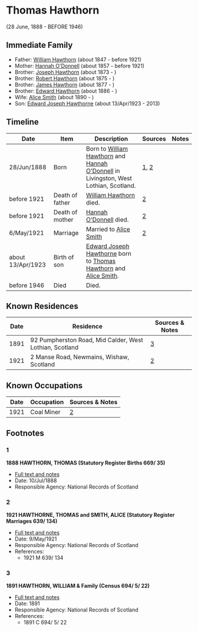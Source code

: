 ﻿---
layout: person
subject_key: i30039040
permalink: /people/i30039040
---

# Thomas Hawthorn
(28 June, 1888 - BEFORE 1946)

## Immediate Family

* Father: [William Hawthorn](./@92463484@-william-hawthorn-b1847-d1921.md) (about 1847 - before 1921)
* Mother: [Hannah O'Donnell](./@64641527@-hannah-o'donnell-b1857-d1921.md) (about 1857 - before 1921)
* Brother: [Joseph Hawthorn](./@16695817@-joseph-hawthorn-b1873-d.md) (about 1873 - )
* Brother: [Robert Hawthorn](./@91501446@-robert-hawthorn-b1875-d.md) (about 1875 - )
* Brother: [James Hawthorn](./@21482384@-james-hawthorn-b1877-d.md) (about 1877 - )
* Brother: [Edward Hawthorn](./@88518114@-edward-hawthorn-b1886-d.md) (about 1886 - )
* Wife: [Alice Smith](./@30782592@-alice-smith-b1890-d.md) (about 1890 - )
* Son: [Edward Joseph Hawthorne](./@51411241@-edward-joseph-hawthorne-b1923-4-13-d2013.md) (about 13/Apr/1923 - 2013)

## Timeline

Date | Item | Description | Sources | Notes
---|---|---|---|---
28/Jun/1888 | Born | Born to [William Hawthorn](./@92463484@-william-hawthorn-b1847-d1921.md) and [Hannah O'Donnell](./@64641527@-hannah-o'donnell-b1857-d1921.md) in Livingston, West Lothian, Scotland. | [1](#1), [2](#2) | 
before 1921 | Death of father | [William Hawthorn](./@92463484@-william-hawthorn-b1847-d1921.md) died. | [2](#2) | 
before 1921 | Death of mother | [Hannah O'Donnell](./@64641527@-hannah-o'donnell-b1857-d1921.md) died. | [2](#2) | 
6/May/1921 | Marriage | Married to [Alice Smith](./@30782592@-alice-smith-b1890-d.md)  | [2](#2) | 
about 13/Apr/1923 | Birth of son | [Edward Joseph Hawthorne](./@51411241@-edward-joseph-hawthorne-b1923-4-13-d2013.md) born to [Thomas Hawthorn](./@30039040@-thomas-hawthorn-b1888-6-28-d1946.md) and [Alice Smith](./@30782592@-alice-smith-b1890-d.md). |  | 
before 1946 | Died | Died. |  | 

## Known Residences

Date | Residence | Sources & Notes
---|---|---
1891 | 92 Pumpherston Road, Mid Calder, West Lothian, Scotland | [3](#3)
1921 | 2 Manse Road, Newmains, Wishaw, Scotland | [2](#2)

## Known Occupations

Date | Occupation | Sources & Notes
---|---|---
1921 | Coal Miner | [2](#2)

## Footnotes

### 1

**1888 HAWTHORN, THOMAS (Statutory Register Births 669/ 35)**

* [Full text and notes](../sources/@94344799@-1888-hawthorn,-thomas-statutory-register-births-669-35-.md)
* Date: 10/Jul/1888
* Responsible Agency: National Records of Scotland

### 2

**1921 HAWTHORNE, THOMAS and SMITH, ALICE (Statutory Register Marriages 639/ 134)**

* [Full text and notes](../sources/@55904375@-1921-hawthorne,-thomas-and-smith,-alice-statutory-register-marriages-639-134-.md)
* Date: 9/May/1921
* Responsible Agency: National Records of Scotland
* References: 
  * 1921 M 639/ 134

### 3

**1891 HAWTHORN, WILLIAM & Family (Census 694/ 5/ 22)**

* [Full text and notes](../sources/@92152864@-1891-hawthorn,-william-&-family-census-694-5-22-.md)
* Date: 1891
* Responsible Agency: National Records of Scotland
* References: 
  * 1891 C 694/ 5/ 22


